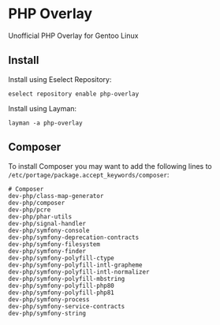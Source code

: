 # PHP Overlay

Unofficial PHP Overlay for Gentoo Linux

## Install

Install using Eselect Repository:

    eselect repository enable php-overlay

Install using Layman:

    layman -a php-overlay

## Composer

To install Composer you may want to add the following lines to `/etc/portage/package.accept_keywords/composer`:

```
# Composer
dev-php/class-map-generator
dev-php/composer
dev-php/pcre
dev-php/phar-utils
dev-php/signal-handler
dev-php/symfony-console
dev-php/symfony-deprecation-contracts
dev-php/symfony-filesystem
dev-php/symfony-finder
dev-php/symfony-polyfill-ctype
dev-php/symfony-polyfill-intl-grapheme
dev-php/symfony-polyfill-intl-normalizer
dev-php/symfony-polyfill-mbstring
dev-php/symfony-polyfill-php80
dev-php/symfony-polyfill-php81
dev-php/symfony-process
dev-php/symfony-service-contracts
dev-php/symfony-string
```
